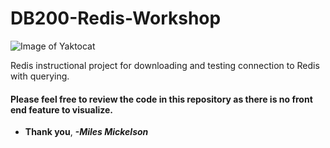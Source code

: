# DB200-Redis-Workshop

![Image of Yaktocat](https://octodex.github.com/images/yaktocat.png)

Redis instructional project for downloading and testing connection to Redis with querying.

#### Please feel free to review the code in this repository as there is no front end feature to visualize.

* **Thank you**, ***-Miles Mickelson***
